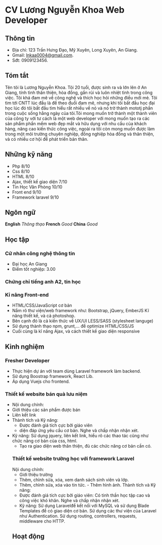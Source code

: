 # CV Lương Nguyễn Khoa Web Developer
## Thông tin
- Địa chỉ: 123 Trần Hưng Đạo, Mỹ Xuyên, Long Xuyên, An Giang.
- Gmail: lnkaa0004@gmail.com.
- Sđt: 0909123456.
## Tóm tắt
  Tên tôi là Lương Nguyễn Khoa. Tôi 20 tuổi, được sinh ra và lớn lên ở An Giang, tính tình thân thiện, hòa đồng, gần rủi và luôn nhiệt tình trong công việc. Tôi khá đam mê về công nghệ và thích học hỏi những điều mới mẻ. Tôi tìm tới CNTT lúc đầu là để theo đuổi đam mê, nhưng khi tôi bất đầu học đại học lúc đó tôi bất đầu tìm hiểu rất nhiều về nó và nó trờ thành mototj phần trong cuộc sống hằng ngày của tôi.Tôi mong muốn trở thành một thành viên của công ty với tư cách là một web developer với mong muốn tạo ra các sản phẩm phần mềm web đẹp mắt và hữu dụng với nhu cầu của khách hàng, năng cao kiến thức công việc, ngoài ra tôi còn mong muốn được làm trong một môi trường chuyên nghiệp, đồng nghiệp hòa đồng và thân thiện, và có nhiều cơ hội để phát triển bản thân.
## Những kỹ năng
- Php 8/10
- Css 8/10
- HTML 8/10
- Ạjax, thiết kế giao diện 7/10 
- Tin Học Văn Phòng 10/10
- Front end 9/10
- Framework laravel 9/10
## Ngôn ngữ
**English**   *Thông thạo*
**French**  *Good*
**China**   *Good*
## Học tập
### Cử nhân công nghệ thông tin 
- Đại học An Giang
- Điểm tốt nghiệp: 3.00
### Chứng chỉ tiếng anh A2, tin học
### Kỉ nâng Front-end
- HTML/CSS/JavaScript cơ bản 
- Nắm rõ thư viện/web framework như: Bootstrap, jQuery, EmberJS Kĩ năng thiết kế, và cả photoshop.
- Bên cạnh đó là cả kiến thức về UX/UI LESS/SASS (stylesheet languge) 
- Sử dụng thành thạo npm, grunt,… để optimize HTML/CSS/JS 
- Cuối cùng là kĩ năng Ajax, và cách thiết kế giao diện responsive
## Kinh nghiệm
### Fresher Developer 
- Thực hiện dự án với team dùng Laravel framework làm backend. 
- Sử dụng Boostrap framework, React Lib. 
- Áp dụng Vuejs cho frontend.
### Thiết kế website bán quà lưu niệm
- Nội dung chính: 
- Giới thiệu các sản phẩm được bán 
- Liên kết link 
- Thành tích và Kỹ năng: 
  - Được đánh giá tích cực bởi giáo viên
  - diện đáp ứng yêu cầu cơ bản. Nghe và chấp nhận nhận xét. 
- Kỹ năng: Sử dụng jquery, liên kết link, hiểu rõ các thao tác cũng như chức năng cơ bản của css, html. 
  - Tạo ra giao diện web thân thiện, đủ các chức năng cơ bản cần có.
  ### Thiết kế website trường học với framework Laravel 
  Nội dung chính: 
  - Giới thiệu trường 
  - Thêm, chỉnh sửa, xóa, xem danh sách sinh viên và lớp. 
  - Thêm, chỉnh sửa, xóa vào tin tức. - Thêm hình ảnh. Thành tích và Kỹ năng: 
  - Được đánh giá tích cực bởi giáo viên: Có tinh thần học tập cao và công việc khó khăn. Nghe và chấp nhận nhận xét. 
  - Kỹ năng: Sử dụng Laravelđể kết nối với MySQL và sử dụng Blade Templates để có giao diện cơ bản. Sử dụng các thư viện của Laravel như Authentication. Sử dụng routing, controllers, requests, middleware cho HTTP.
  ## Hoạt động
  





                               
